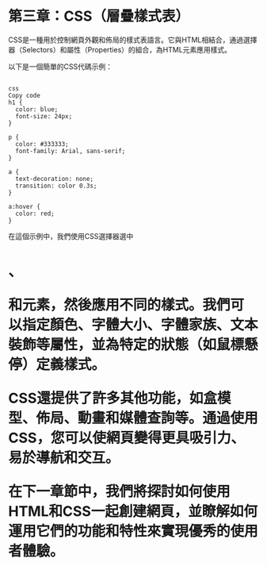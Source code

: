 # 第三章：CSS（層疊樣式表）

CSS是一種用於控制網頁外觀和佈局的樣式表語言。它與HTML相結合，通過選擇器（Selectors）和屬性（Properties）的組合，為HTML元素應用樣式。

以下是一個簡單的CSS代碼示例：

```

css
Copy code
h1 {
  color: blue;
  font-size: 24px;
}

p {
  color: #333333;
  font-family: Arial, sans-serif;
}

a {
  text-decoration: none;
  transition: color 0.3s;
}

a:hover {
  color: red;
}

```

在這個示例中，我們使用CSS選擇器選中<h1>、<p>和<a>元素，然後應用不同的樣式。我們可以指定顏色、字體大小、字體家族、文本裝飾等屬性，並為特定的狀態（如鼠標懸停）定義樣式。

CSS還提供了許多其他功能，如盒模型、佈局、動畫和媒體查詢等。通過使用CSS，您可以使網頁變得更具吸引力、易於導航和交互。

在下一章節中，我們將探討如何使用HTML和CSS一起創建網頁，並瞭解如何運用它們的功能和特性來實現優秀的使用者體驗。